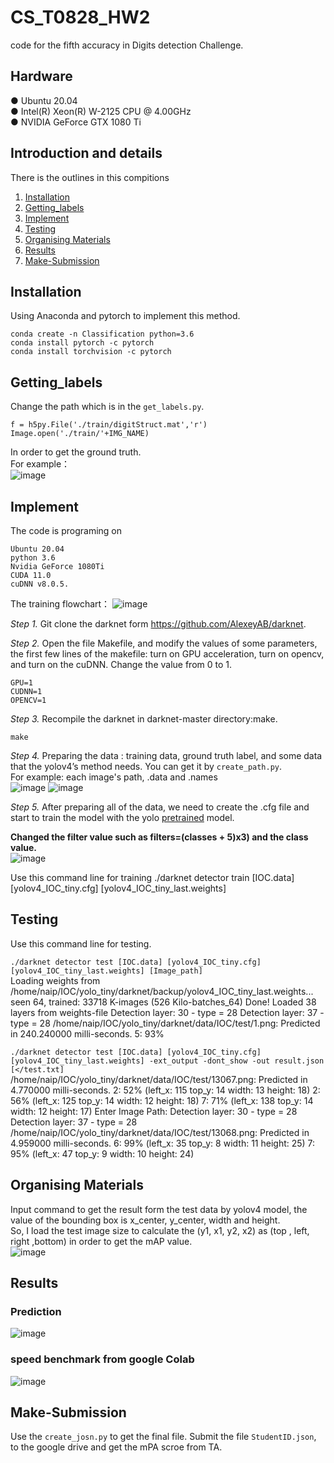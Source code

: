 # CS_T0828_HW2
code for the fifth accuracy in Digits detection Challenge. <br>

## Hardware
● Ubuntu 20.04 <br>
● Intel(R) Xeon(R) W-2125 CPU @ 4.00GHz <br>
● NVIDIA GeForce GTX 1080 Ti <br>

## Introduction and details
There is the outlines in this compitions <br>
1. [Installation](#Installation) <br>
2. [Getting_labels](#Getting_labels) <br>
3. [Implement](#Implement) <br>
4. [Testing](#Testing) <br>
5. [Organising Materials](#testing) <br>
6. [Results](#Results)<br>
7. [Make-Submission](#Make-Submission)<br>

## Installation
Using Anaconda and pytorch to implement this method.

    conda create -n Classification python=3.6
    conda install pytorch -c pytorch
    conda install torchvision -c pytorch

## Getting_labels
Change the path which is in the `get_labels.py`.

    f = h5py.File('./train/digitStruct.mat','r')
    Image.open('./train/'+IMG_NAME)
In order to get the ground truth. <br>
For example： <br>
![image](https://github.com/eddieczc/Image-Processing-via-deep-learning/blob/master/HW2_Digits%20detection/Images/labels.png)

## Implement
The code is programing on 

    Ubuntu 20.04
    python 3.6
    Nvidia GeForce 1080Ti 
    CUDA 11.0
    cuDNN v8.0.5.
 
The training flowchart：
![image](https://github.com/eddieczc/Image-Processing-via-deep-learning/blob/master/HW2_Digits%20detection/Images/training%20flowchart.png)

*Step 1.* Git clone the darknet form https://github.com/AlexeyAB/darknet. <br>
 
*Step 2.* Open the file Makefile, and modify the values of some parameters, the first few lines of the makefile: turn on GPU acceleration, turn on opencv, and turn on the cuDNN. Change the value from 0 to 1. <br>

    GPU=1
    CUDNN=1
    OPENCV=1
    
*Step 3.* Recompile the darknet in darknet-master directory:make. <br>
    
    make
    
*Step 4.* Preparing the data : training data, ground truth label, and some data that the yolov4’s method needs. You can get it by `create_path.py`.  
For example: each image's path, .data and .names <br>
![image](https://github.com/eddieczc/Image-Processing-via-deep-learning/blob/master/HW2_Digits%20detection/Images/path.png)
![image](https://github.com/eddieczc/Image-Processing-via-deep-learning/blob/master/HW2_Digits%20detection/Images/data.png)

*Step 5.* After preparing all of the data, we need to create the .cfg file and start to train the model with the yolo [pretrained](https://github.com/AlexeyAB/darknet/releases/download/darknet_yolo_v3_optimal/yolov4.weights "link") model. <br>

**Changed the filter value such as filters=(classes + 5)x3) and the class value.** <br>
![image](https://github.com/eddieczc/Image-Processing-via-deep-learning/blob/master/HW2_Digits%20detection/Images/model.png)

Use this command line for training
    ./darknet detector train [IOC.data] [yolov4_IOC_tiny.cfg] [yolov4_IOC_tiny_last.weights]

## Testing
Use this command line for testing. <br>

`./darknet detector test [IOC.data] [yolov4_IOC_tiny.cfg] [yolov4_IOC_tiny_last.weights] [Image_path]` <br>
    Loading weights from /home/naip/IOC/yolo_tiny/darknet/backup/yolov4_IOC_tiny_last.weights...
    seen 64, trained: 33718 K-images (526 Kilo-batches_64)
    Done! Loaded 38 layers from weights-file
    Detection layer: 30 - type = 28
    Detection layer: 37 - type = 28
    /home/naip/IOC/yolo_tiny/darknet/data/IOC/test/1.png: Predicted in 240.240000 milli-seconds.
    5: 93%

`./darknet detector test [IOC.data] [yolov4_IOC_tiny.cfg] [yolov4_IOC_tiny_last.weights] -ext_output -dont_show -out result.json [</test.txt]` <br>
    /home/naip/IOC/yolo_tiny/darknet/data/IOC/test/13067.png: Predicted in 4.770000 milli-seconds.
    2: 52%  (left_x:  115   top_y:   14   width:   13   height:   18)
    2: 56%  (left_x:  125   top_y:   14   width:   12   height:   18)
    7: 71%  (left_x:  138   top_y:   14   width:   12   height:   17)
    Enter Image Path:  Detection layer: 30 - type = 28
     Detection layer: 37 - type = 28
    /home/naip/IOC/yolo_tiny/darknet/data/IOC/test/13068.png: Predicted in 4.959000 milli-seconds.
    6: 99%  (left_x:   35   top_y:    8   width:   11   height:   25)
    7: 95%  (left_x:   47   top_y:    9   width:   10   height:   24)


## Organising Materials
Input command to get the result form the test data by yolov4 model, the value of the bounding box is x_center, y_center, width and height. <br>
So, I load the test image size to calculate the (y1, x1, y2, x2) as (top , left, right ,bottom) in order to get the mAP value. <br>
![image](https://github.com/eddieczc/Image-Processing-via-deep-learning/blob/master/HW2_Digits%20detection/Images/result.png)   

## Results
### Prediction 
![image](https://github.com/eddieczc/Image-Processing-via-deep-learning/blob/master/HW2_Digits%20detection/Images/pred_img.png) <br> 
### speed benchmark from google Colab
![image](https://github.com/eddieczc/Image-Processing-via-deep-learning/blob/master/HW2_Digits%20detection/Images/speed.png) <br> 

## Make-Submission
Use the `create_josn.py` to get the final file. 
Submit the file `StudentID.json`, to the google drive and  get the mPA scroe from TA. <br>
